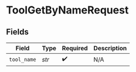 # ToolGetByNameRequest


## Fields

| Field              | Type               | Required           | Description        |
| ------------------ | ------------------ | ------------------ | ------------------ |
| `tool_name`        | *str*              | :heavy_check_mark: | N/A                |